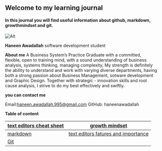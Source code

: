 ## Welcome to my learning journal
#### In this journal you will find useful information about github, markdown, growthmindset and git.

![Alt](https://encrypted-tbn0.gstatic.com/images?q=tbn%3AANd9GcS-mnhWhpWSc28B6zaUhMBap5Mo070M6Ng3MwCSGdxLG0SO9-Hf&usqp=CAU"information")

**Haneen Awadallah**
software development student

**About me**
A Business System’s Practice Graduate with a committed,
flexible, open to training mind, with a sound understanding of business analysis, systems thinking, managing complexity, My strength is definitely the ability to understand and work with varying diverse departments, having both a strong passion about Business Management, sotware development and Graphic Design. Together with strategic - innovation skills and root cause analysis, I strive to do my best effectively and swiftly.


**you can contact me**

Email:haneen.awadallah.995@gmail.com
GitHub: haneenawadallah

**Table of content**

| [text editors cheat sheet](https://haneenawadallah.github.io/learning-journal/cheatsheet) | [growth mindset](https://haneenawadallah.github.io/Learning-Journal/lab:01b) |
| ---------------- | ---------------- |
| [markdown](https://haneenawadallah.github.io/Learning-Journal/read01)     | [text editors fatures and importance](https://haneenawadallah.github.io/Learning-Journal/read02)
[Git](https://haneenawadallah.github.io/Learning-Journal/read03)    |

